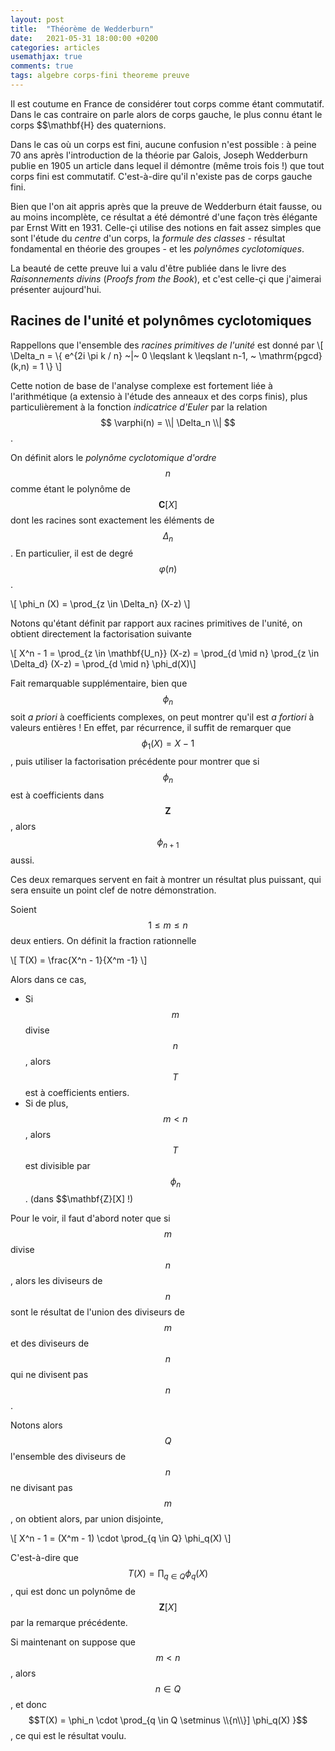 ```yaml
---
layout: post
title:  "Théorème de Wedderburn"
date:   2021-05-31 18:00:00 +0200
categories: articles
usemathjax: true
comments: true
tags: algebre corps-fini theoreme preuve
---
```


Il est coutume en France de considérer tout corps comme étant commutatif. Dans le cas contraire on parle alors de corps gauche, le plus connu étant le corps $$\mathbf{H} des quaternions.

Dans le cas où un corps est fini, aucune confusion n'est possible : à peine 70 ans après l'introduction de la théorie par Galois, Joseph Wedderburn publie en 1905 un article dans lequel il démontre (même trois fois !) que tout corps fini est commutatif. C'est-à-dire qu'il n'existe pas de corps gauche fini.

Bien que l'on ait appris après que la preuve de Wedderburn était fausse, ou au moins incomplète, ce résultat a été démontré d'une façon très élégante par Ernst Witt en 1931. Celle-çi utilise des notions en fait assez simples que sont l'étude du *centre* d'un corps, la *formule des classes* - résultat fondamental en théorie des groupes - et les *polynômes cyclotomiques*.

La beauté de cette preuve lui a valu d'être publiée dans le livre des *Raisonnements divins* (*Proofs from the Book*), et c'est celle-çi que j'aimerai présenter aujourd'hui.

Racines de l'unité et polynômes cyclotomiques
--

Rappellons que l'ensemble des *racines primitives de l'unité* est donné par
\\[ \Delta_n = \\{ e^{2i \pi k / n} ~|~ 0 \leqslant k \leqslant n-1, ~ \mathrm{pgcd}(k,n) = 1 \\} \\]

Cette notion de base de l'analyse complexe est fortement liée à l'arithmétique (a extensio à l'étude des anneaux et des corps finis), plus particulièrement à la fonction *indicatrice d'Euler* par la relation $$ \varphi(n) = \\| \Delta_n \\| $$.

On définit alors le *polynôme cyclotomique d'ordre $$n$$* comme étant le polynôme de $$\mathbf{C}[X]$$ dont les racines sont exactement les éléments de $$\Delta_n$$. En particulier, il est de degré $$\varphi(n)$$.

\\[ \phi_n (X) = \prod_{z \in \Delta_n} (X-z) \\]

Notons qu'étant définit par rapport aux racines primitives de l'unité, on obtient directement la factorisation suivante

\\[ X^n - 1 = \prod_{z \in \mathbf{U_n}} (X-z) = \prod_{d \mid n} \prod_{z \in \Delta_d} (X-z) =  \prod_{d \mid n} \phi_d(X)\\]

Fait remarquable supplémentaire, bien que $$\phi_n$$ soit *a priori* à coefficients complexes, on peut montrer qu'il est *a fortiori* à valeurs entières ! En effet, par récurrence, il suffit de remarquer que $$\phi_1(X) =  X-1$$, puis utiliser la factorisation précédente pour montrer que si $$\phi_n$$ est à coefficients dans $$\mathbf{Z}$$, alors $$\phi_{n+1}$$ aussi.

Ces deux remarques servent en fait à montrer un résultat plus puissant, qui sera ensuite un point clef de notre démonstration.

Soient $$1 \leqslant m \leqslant n$$ deux entiers. On définit la fraction rationnelle

\\[ T(X) = \frac{X^n - 1}{X^m -1} \\]

Alors dans ce cas,

* Si $$m$$ divise $$n$$, alors $$T$$ est à coefficients entiers.
* Si de plus, $$m<n$$, alors $$T$$ est divisible par $$\phi_n$$. (dans $$\mathbf{Z}[X] !)

Pour le voir, il faut d'abord noter que si $$m$$ divise $$n$$, alors les diviseurs de $$n$$ sont le résultat de l'union des diviseurs de $$m$$ et des diviseurs de  $$n$$ qui ne divisent pas $$n$$.

Notons alors $$Q$$ l'ensemble des diviseurs de $$n$$ ne divisant pas $$m$$, on obtient alors, par union disjointe,

\\[ X^n - 1 = (X^m - 1) \cdot \prod_{q \in Q} \phi_q(X) \\]

C'est-à-dire que $$T(X) = \prod_{q \in Q} \phi_q(X)$$, qui est donc un polynôme de $$\mathbf{Z}[X]$$ par la remarque précédente.

Si maintenant on suppose que $$m<n$$, alors $$n \in Q$$, et donc $$T(X) = \phi_n \cdot \prod_{q \in Q \setminus \\{n\\}] \phi_q(X) }$$, ce qui est le résultat voulu.
